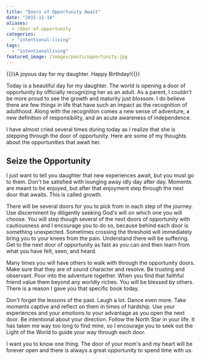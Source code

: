 ```yaml
---
title: "Doors of Opportunity Await"
date: "2015-11-14"
aliases:
  - /door-of-opportunity
categories: 
  - "intentional-living"
tags: 
  - "intentionalliving"
featured_image: /images/posts/opportunity.jpg
---
```


{{<featuredimage>}}A joyous day for my daughter. Happy Birthday!{{</featuredimage>}}

Today is a beautiful day for my daughter. The world is opening a door of opportunity by officially recognizing her as an adult. As a parent, I couldn't be more proud to see the growth and maturity just blossom. I do believe there are few things in life that have such an impact as the recognition of adulthood. Along with the recognition comes a new sense of adventure, a new definition of responsibility, and an acute awareness of independence.

I have almost cried several times during today as I realize that she is stepping through the door of opportunity. Here are some of my thoughts about the opportunities that await her.

## Seize the Opportunity

I just want to tell you daughter that new experiences await, but you must go to them. Don't be satisfied with lounging away idly day after day. Moments are meant to be enjoyed, but after that enjoyment step through the next door that awaits. This is called growth.

There will be several doors for you to pick from in each step of the journey. Use discernment by diligently seeking God's will on which one you will choose. You will step though several of the next doors of opportunity with cautiousness and I encourage you to do so, because behind each door is something unexpected. Sometimes crossing the threshold will immediately bring you to your knees from the pain. Understand there will be suffering. Get to the next door of opportunity as fast as you can and then learn from what you have felt, seen, and heard.

Many times you will have others to walk with through the opportunity doors. Make sure that they are of sound character and resolve. Be trusting and observant. Poor into the adventure together. When you find that faithful friend value them beyond any worldly riches. You will be blessed by others. There is a reason I gave you that specific book today.

Don't forget the lessons of the past. Laugh a lot. Dance even more. Take moments captive and reflect on them in times of hardship. Use your experiences and your emotions to your advantage as you open the next door. Be intentional about your direction. Follow the North Star in your life. It has taken me way too long to find mine, so I encourage you to seek out the Light of the World to guide your way through each door.

I want you to know one thing. The door of your mom's and my heart will be forever open and there is always a great opportunity to spend time with us.
